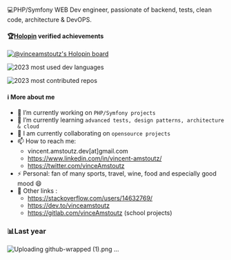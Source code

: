 💻PHP/Symfony WEB Dev engineer, passionate of backend, tests, clean code, architecture & DevOPS.
#### 🏆[Holopin](https://holopin.io/@vinceamstoutz) verified achievements
[![@vinceamstoutz's Holopin board](https://holopin.me/vinceamstoutz)](https://holopin.io/@vinceamstoutz)

![2023 most used dev languages](https://api.githubtrends.io/user/svg/vinceAmstoutz/langs?time_range=one_year&include_private=True&loc_metric=changed&theme=classic)

![2023 most contributed repos](https://api.githubtrends.io/user/svg/vinceAmstoutz/repos?time_range=one_year&include_private=True&theme=classic)


#### ℹ️ More about me
- 🔭 I’m currently working on `PHP/Symfony projects`
- 🌱 I’m currently learning `advanced tests, design patterns, architecture & cloud`
- 👯 I am currently collaborating on `opensource projects`
- 📫 How to reach me:
  -    vincent.amstoutz.dev[at]gmail.com
  -    https://www.linkedin.com/in/vincent-amstoutz/
  -    https://twitter.com/vinceAmstoutz
- ⚡ Personal: fan of many sports, travel, wine, food and especially good mood :smile:
- :link: Other links :
  - https://stackoverflow.com/users/14632769/
  - https://dev.to/vinceamstoutz 
  - https://gitlab.com/vinceAmstoutz (school projects)

### 📊Last year
![Uploading github-wrapped (1).png …]()